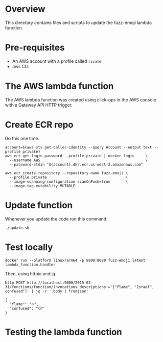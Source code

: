 # Overview 

This directory contains files and scripts to update the fuzz-emoji lambda function.

# Pre-requisites

- An AWS account with a profile called `rivate`
- aws CLI


# The AWS lambda function

The AWS lambda function was created using click-ops in the AWS console with a Gateway API HTTP trigger.

# Create ECR repo

Do this one time.

```
account=$(aws sts get-caller-identity --query Account --output text --profile private)
aws ecr get-login-password --profile private | docker login     \
  --username AWS                                                \
  --password-stdin "${account}.dkr.ecr.us-west-2.amazonaws.com"

aws ecr create-repository --repository-name fuzz-emoji \
  --profile private                                    \
  --image-scanning-configuration scanOnPush=true       \
  --image-tag-mutability MUTABLE
```

# Update function

Whenever you update the code run this command:

```
./update.sh
```

# Test locally

```
docker run --platform linux/arm64 -p 9000:8080 fuzz-emoji:latest lambda_function.handler
```

Then, using httpie and jq

```
http POST http://localhost:9000/2015-03-31/functions/function/invocations descriptions:='["flame", "Israel", confused"]' | jq -r '.body | fromjson'

{
  "flame": "🔥",
  "confused": "😕"
}
```

# Testing the lambda function


